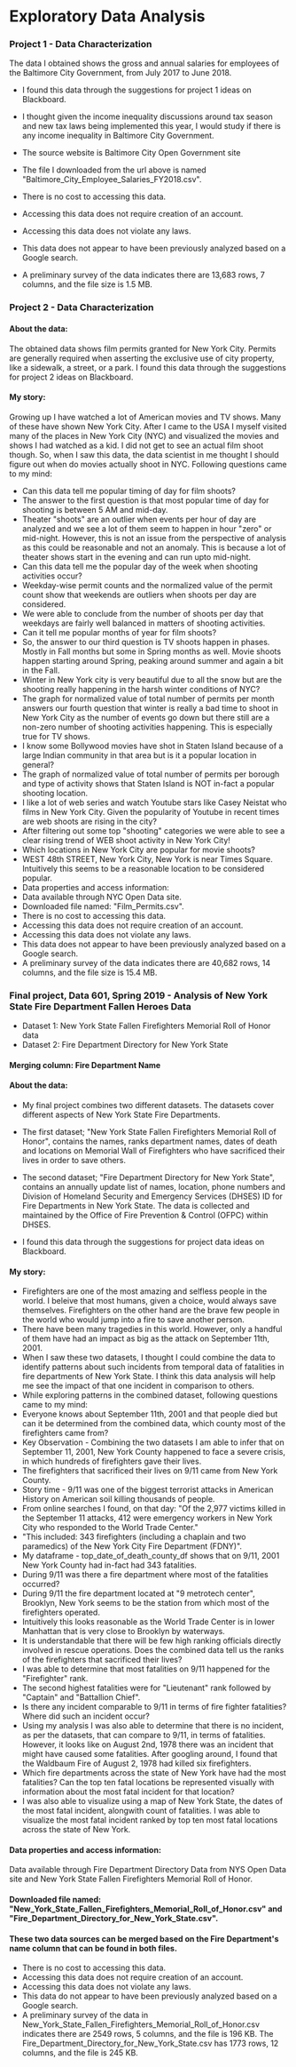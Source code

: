# Exploratory Data Analysis

### Project 1 - Data Characterization
The data I obtained shows the gross and annual salaries for employees of the Baltimore City Government, from July 2017 to June 2018.

* I found this data through the suggestions for project 1 ideas on Blackboard.

* I thought given the income inequality discussions around tax season and new tax laws being implemented this year, I would study if there is any income inequality in Baltimore City Government.

* The source website is Baltimore City Open Government site
* The file I downloaded from the url above is named "Baltimore_City_Employee_Salaries_FY2018.csv".
* There is no cost to accessing this data.
* Accessing this data does not require creation of an account.
* Accessing this data does not violate any laws.
* This data does not appear to have been previously analyzed based on a Google search.
* A preliminary survey of the data indicates there are 13,683 rows, 7 columns, and the file size is 1.5 MB.

### Project 2 - Data Characterization
#### About the data:
The obtained data shows film permits granted for New York City. Permits are generally required when asserting the exclusive use of city property, like a sidewalk, a street, or a park. I found this data through the suggestions for project 2 ideas on Blackboard.

#### My story:
Growing up I have watched a lot of American movies and TV shows. Many of these have shown New York City. After I came to the USA I myself visited many of the places in New York City (NYC) and visualized the movies and shows I had watched as a kid. I did not get to see an actual film shoot though. So, when I saw this data, the data scientist in me thought I should figure out when do movies actually shoot in NYC. Following questions came to my mind:

* Can this data tell me popular timing of day for film shoots?
* The answer to the first question is that most popular time of day for shooting is between 5 AM and mid-day.
* Theater "shoots" are an outlier when events per hour of day are analyzed and we see a lot of them seem to happen in hour "zero" or mid-night. However, this is not an issue from the perspective of analysis as this could be reasonable and not an anomaly. This is because a lot of theater shows start in the evening and can run upto mid-night.
* Can this data tell me the popular day of the week when shooting activities occur?
* Weekday-wise permit counts and the normalized value of the permit count show that weekends are outliers when shoots per day are considered.
* We were able to conclude from the number of shoots per day that weekdays are fairly well balanced in matters of shooting activities.
* Can it tell me popular months of year for film shoots?
* So, the answer to our third question is TV shoots happen in phases. Mostly in Fall months but some in Spring months as well. Movie shoots happen starting around Spring, peaking around summer and again a bit in the Fall.
* Winter in New York city is very beautiful due to all the snow but are the shooting really happening in the harsh winter conditions of NYC?
* The graph for normalized value of total number of permits per month answers our fourth question that winter is really a bad time to shoot in New York City as the number of events go down but there still are a non-zero number of shooting activities happening. This is especially true for TV shows.
* I know some Bollywood movies have shot in Staten Island because of a large Indian community in that area but is it a popular location in general?
* The graph of normalized value of total number of permits per borough and type of activity shows that Staten Island is NOT in-fact a popular shooting location.
* I like a lot of web series and watch Youtube stars like Casey Neistat who films in New York City. Given the popularity of Youtube in recent times are web shoots are rising in the city?
* After filtering out some top "shooting" categories we were able to see a clear rising trend of WEB shoot activity in New York City!
* Which locations in New York City are popular for movie shoots?
* WEST 48th STREET, New York City, New York is near Times Square. Intuitively this seems to be a reasonable location to be considered popular.
* Data properties and access information:
* Data available through NYC Open Data site.
* Downloaded file named: "Film_Permits.csv".
* There is no cost to accessing this data.
* Accessing this data does not require creation of an account.
* Accessing this data does not violate any laws.
* This data does not appear to have been previously analyzed based on a Google search.
* A preliminary survey of the data indicates there are 40,682 rows, 14 columns, and the file size is 15.4 MB.

### Final project, Data 601, Spring 2019 - Analysis of New York State Fire Department Fallen Heroes Data
* Dataset 1: New York State Fallen Firefighters Memorial Roll of Honor data
* Dataset 2: Fire Department Directory for New York State

#### Merging column: Fire Department Name
#### About the data:

* My final project combines two different datasets. The datasets cover different aspects of New York State Fire Departments.
* The first dataset; "New York State Fallen Firefighters Memorial Roll of Honor", contains the names, ranks department names, dates of death and locations on Memorial Wall of Firefighters who have sacrificed their lives in order to save others.
* The second dataset; "Fire Department Directory for New York State", contains an annually update list of names, location, phone numbers and Division of Homeland Security and Emergency Services (DHSES) ID for Fire Departments in New York State. The data is collected and maintained by the Office of Fire Prevention & Control (OFPC) within DHSES.

* I found this data through the suggestions for project data ideas on Blackboard.

#### My story:

* Firefighters are one of the most amazing and selfless people in the world. I beleive that most humans, given a choice, would always save themselves. Firefighters on the other hand are the brave few people in the world who would jump into a fire to save another person.
* There have been many tragedies in this world. However, only a handful of them have had an impact as big as the attack on September 11th, 2001.
* When I saw these two datasets, I thought I could combine the data to identify patterns about such incidents from temporal data of fatalities in fire departments of New York State. I think this data analysis will help me see the impact of that one incident in comparison to others.
* While exploring patterns in the combined dataset, following questions came to my mind:
* Everyone knows about September 11th, 2001 and that people died but can it be determined from the combined data, which county most of the firefighters came from?
* Key Observation - Combining the two datasets I am able to infer that on September 11, 2001, New York County happened to face a severe crisis, in which hundreds of firefighters gave their lives.
* The firefighters that sacrificed their lives on 9/11 came from New York County.
* Story time - 9/11 was one of the biggest terrorist attacks in American History on American soil killing thousands of people.
* From online searches I found, on that day: "Of the 2,977 victims killed in the September 11 attacks, 412 were emergency workers in New York City who responded to the World Trade Center."
* "This included: 343 firefighters (including a chaplain and two paramedics) of the New York City Fire Department (FDNY)".
* My dataframe - top_date_of_death_county_df shows that on 9/11, 2001 New York County had in-fact had 343 fatalities.
* During 9/11 was there a fire department where most of the fatalities occurred?
* During 9/11 the fire department located at "9 metrotech center", Brooklyn, New York seems to be the station from which most of the firefighters operated.
* Intuitively this looks reasonable as the World Trade Center is in lower Manhattan that is very close to Brooklyn by waterways.
* It is understandable that there will be few high ranking officials directly involved in rescue operations. Does the combined data tell us the ranks of the firefighters that sacrificed their lives?
* I was able to determine that most fatalities on 9/11 happened for the "Firefighter" rank.
* The second highest fatalities were for "Lieutenant" rank followed by "Captain" and "Battallion Chief".
* Is there any incident comparable to 9/11 in terms of fire fighter fatalities? Where did such an incident occur?
* Using my analysis I was also able to determine that there is no incident, as per the datasets, that can compare to 9/11, in terms of fatalities. However, it looks like on August 2nd, 1978 there was an incident that might have caused some fatalities. After googling around, I found that the Waldbaum Fire of August 2, 1978 had killed six firefighters.
* Which fire departments across the state of New York have had the most fatalities? Can the top ten fatal locations be represented visually with information about the most fatal incident for that location?
* I was also able to visualize using a map of New York State, the dates of the most fatal incident, alongwith count of fatalities. I was able to visualize the most fatal incident ranked by top ten most fatal locations across the state of New York.

#### Data properties and access information:
Data available through Fire Department Directory Data from NYS Open Data site and New York State Fallen Firefighters Memorial Roll of Honor.

#### Downloaded file named: "New_York_State_Fallen_Firefighters_Memorial_Roll_of_Honor.csv" and "Fire_Department_Directory_for_New_York_State.csv".

#### These two data sources can be merged based on the Fire Department's name column that can be found in both files.

* There is no cost to accessing this data.
* Accessing this data does not require creation of an account.
* Accessing this data does not violate any laws.
* This data do not appear to have been previously analyzed based on a Google search.
* A preliminary survey of the data in New_York_State_Fallen_Firefighters_Memorial_Roll_of_Honor.csv indicates there are 2549 rows, 5 columns, and the file is 196 KB. The Fire_Department_Directory_for_New_York_State.csv has 1773 rows, 12 columns, and the file is 245 KB.
